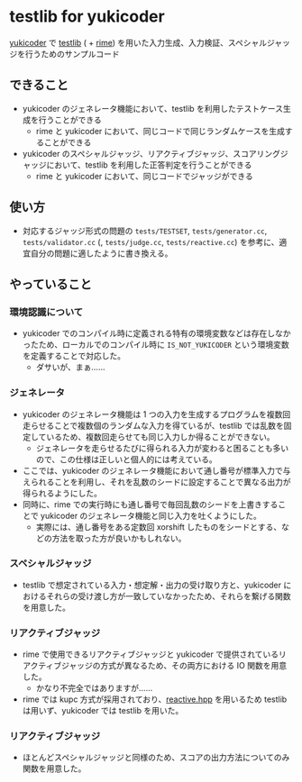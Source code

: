 # testlib for yukicoder
[yukicoder](https://yukicoder.me/) で [testlib](https://github.com/MikeMirzayanov/testlib) ( + [rime](https://github.com/icpc-jag/rime)) を用いた入力生成、入力検証、スペシャルジャッジを行うためのサンプルコード

## できること
- yukicoder のジェネレータ機能において、testlib を利用したテストケース生成を行うことができる
  - rime と yukicoder において、同じコードで同じランダムケースを生成することができる
- yukicoder のスペシャルジャッジ、リアクティブジャッジ、スコアリングジャッジにおいて、testlib を利用した正答判定を行うことができる
  - rime と yukicoder において、同じコードでジャッジができる


## 使い方
- 対応するジャッジ形式の問題の `tests/TESTSET`, `tests/generator.cc`, `tests/validator.cc` (, `tests/judge.cc`, `tests/reactive.cc`) を参考に、適宜自分の問題に適したように書き換える。


## やっていること
### 環境認識について
- yukicoder でのコンパイル時に定義される特有の環境変数などは存在しなかったため、ローカルでのコンパイル時に `IS_NOT_YUKICODER` という環境変数を定義することで対応した。
  - ダサいが、まぁ……

### ジェネレータ
- yukicoder のジェネレータ機能は 1 つの入力を生成するプログラムを複数回走らせることで複数個のランダムな入力を得ているが、testlib では乱数を固定しているため、複数回走らせても同じ入力しか得ることができない。
  - ジェネレータを走らせるたびに得られる入力が変わると困ることも多いので、この仕様は正しいと個人的には考えている。
- ここでは、yukicoder のジェネレータ機能において通し番号が標準入力で与えられることを利用し、それを乱数のシードに設定することで異なる出力が得られるようにした。
- 同時に、rime での実行時にも通し番号で毎回乱数のシードを上書きすることで yukicoder のジェネレータ機能と同じ入力を吐くようにした。
  - 実際には、通し番号をある定数回 xorshift したものをシードとする、などの方法を取った方が良いかもしれない。

### スペシャルジャッジ
- testlib で想定されている入力・想定解・出力の受け取り方と、yukicoder におけるそれらの受け渡し方が一致していなかったため、それらを繋げる関数を用意した。

### リアクティブジャッジ
- rime で使用できるリアクティブジャッジと yukicoder で提供されているリアクティブジャッジの方式が異なるため、その両方における IO 関数を用意した。
  - かなり不完全ではありますが……
- rime では kupc 方式が採用されており、[reactive.hpp](common/reactive.hpp) を用いるため testlib は用いず、yukicoder では testlib を用いた。

### リアクティブジャッジ
- ほとんどスペシャルジャッジと同様のため、スコアの出力方法についてのみ関数を用意した。
